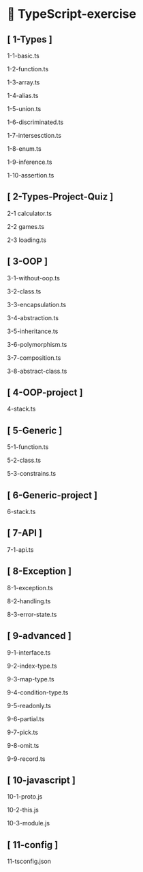 # 🚩 TypeScript-exercise

## [ 1-Types ]

1-1-basic.ts

1-2-function.ts

1-3-array.ts

1-4-alias.ts

1-5-union.ts

1-6-discriminated.ts

1-7-intersesction.ts

1-8-enum.ts

1-9-inference.ts

1-10-assertion.ts

## [ 2-Types-Project-Quiz ]

2-1 calculator.ts

2-2 games.ts

2-3 loading.ts

## [ 3-OOP ]

3-1-without-oop.ts

3-2-class.ts

3-3-encapsulation.ts

3-4-abstraction.ts

3-5-inheritance.ts

3-6-polymorphism.ts

3-7-composition.ts

3-8-abstract-class.ts

## [ 4-OOP-project ]

4-stack.ts

## [ 5-Generic ]

5-1-function.ts

5-2-class.ts

5-3-constrains.ts

## [ 6-Generic-project ]

6-stack.ts

## [ 7-API ]

7-1-api.ts

## [ 8-Exception ]

8-1-exception.ts

8-2-handling.ts

8-3-error-state.ts

## [ 9-advanced ]

9-1-interface.ts

9-2-index-type.ts

9-3-map-type.ts

9-4-condition-type.ts

9-5-readonly.ts

9-6-partial.ts

9-7-pick.ts

9-8-omit.ts

9-9-record.ts

## [ 10-javascript ]

10-1-proto.js

10-2-this.js

10-3-module.js

## [ 11-config ]

11-tsconfig.json
